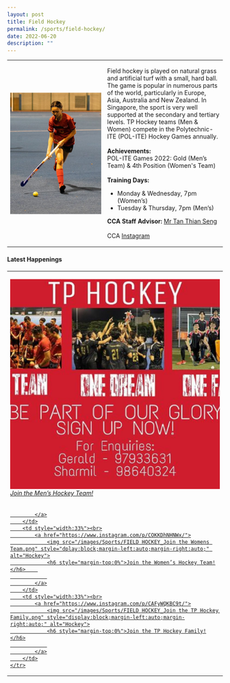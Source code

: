 ```yaml
---
layout: post
title: Field Hockey
permalink: /sports/field-hockey/
date: 2022-06-20
description: ""
---
```

<table>
    <tbody><tr>
        <td style="width:45%"><img src="/images/Sports/FIELD HOCKEY.png" style="display:block;margin-left:auto;margin-right:auto;" alt="Field Hockey"></td>
        <td>
            <p>
                Field hockey is played on natural grass and artificial turf with a small, hard ball. The game is popular in numerous parts of the world, particularly in Europe, Asia, Australia and New Zealand. In Singapore, the sport is very well supported at the secondary and tertiary levels. TP Hockey teams (Men &amp; Women) compete in the Polytechnic-ITE (POL-ITE) Hockey Games annually.<br>
                <br>
                <b>Achievements:</b><br>
                POL-ITE Games 2022: Gold (Men’s Team) &amp; 4th Position (Women's Team)<br>
                <br>
                <b>Training Days:</b><br>
                </p><ul>
                    <li>Monday &amp; Wednesday, 7pm (Women’s)</li>
                    <li>Tuesday &amp; Thursday, 7pm (Men’s)</li>
                </ul>
            <p></p>
            <p>
                <b>CCA Staff Advisor:</b> <a href="Tan_Thian_Seng@tp.edu.sg">Mr Tan Thian Seng</a><br>
                <br>
                CCA <a href="https://www.instagram.com/tphockey_rays">Instagram</a>
            </p>
        </td>
    </tr>
</tbody></table>

#### Latest Happenings

<table>
    <tbody><tr>
        <td style="width:33%"><br>
            <a href="https://www.instagram.com/p/COKKODJnpLf/">
                <img src="/images/Sports/FIELD HOCKEY_Join the Mens Team.png" style="display:block;margin-left:auto;margin-right:auto;" alt="Hockey">
                <h6 style="margin-top:0%">Join the Men’s Hockey Team!</h6>
                
            </a>
        </td>
        <td style="width:33%"><br>
            <a href="https://www.instagram.com/p/COKKDhNHNWx/">
                <img src="/images/Sports/FIELD HOCKEY_Join the Womens Team.png" style="dplay:block;margin-left:auto;margin-right:auto;" alt="Hockey">
                <h6 style="margin-top:0%">Join the Women’s Hockey Team!</h6>    
                
            </a>
        </td>
        <td style="width:33%"><br>
            <a href="https://www.instagram.com/p/CAFyWQKBC9t/">
                <img src="/images/Sports/FIELD HOCKEY_Join the TP Hockey Family.png" style="display:block;margin-left:auto;margin-right:auto;" alt="Hockey">
                <h6 style="margin-top:0%">Join the TP Hockey Family!</h6>
                
            </a>
        </td>
    </tr>
</tbody></table>